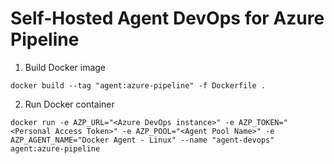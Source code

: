 # Self-Hosted Agent DevOps for Azure Pipeline

1. Build Docker image
```
docker build --tag "agent:azure-pipeline" -f Dockerfile .
```
2. Run Docker container 
```
docker run -e AZP_URL="<Azure DevOps instance>" -e AZP_TOKEN="<Personal Access Token>" -e AZP_POOL="<Agent Pool Name>" -e AZP_AGENT_NAME="Docker Agent - Linux" --name "agent-devops" agent:azure-pipeline
```
